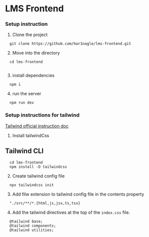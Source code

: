 # LMS Frontend

### Setup instruction

1. Clone the project

```
  git clone https://github.com/har1nagle/lms-frontend.git

```

2. Move into the directory

```
  cd lms-frontend
  
```

3. install dependencies

```
  npm i
```

4. run the server

```
  npm run dev

```

### Setup instructions for tailwind

[Tailwind official instruction doc](https://tailwindcss.com/docs/guides/vite)


1. Install tailwindCss

## Tailwind CLI

```
  cd lms-frontend
  npm install -D tailwindcss
```

2. Create tailwind config file

```
  npx tailwindcss init
```

3. Add filw extension to tailwind config file in the contents property

```
  "./src/**/*.{html,js,jsx,ts,tsx}
```

4. Add the tailwind directives at the top of the `index.css` file.

```
  @tailwind base;
  @tailwind components;
  @tailwind utilities;
  
```
